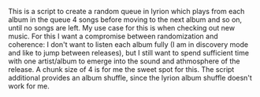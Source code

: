 This is a script to create a random queue in lyrion which plays from
each album in the queue 4 songs before moving to the next album and
so on, until no songs are left. My use case for this is when
checking out new music. For this I want a compromise between
randomization and coherence: I don't want to listen each album fully
(I am in discovery mode and like to jump between releases), but I
still want to spend sufficient time with one artist/album to emerge
into the sound and athmosphere of the release. A chunk size of 4 is
for me the sweet spot for this. The script additional provides an
album shuffle, since the lyrion album shuffle doesn't work for me.
